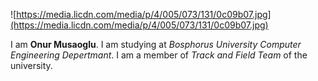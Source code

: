 ![https://media.licdn.com/media/p/4/005/073/131/0c09b07.jpg](https://media.licdn.com/media/p/4/005/073/131/0c09b07.jpg)


I am **Onur Musaoglu**. I am studying at _Bosphorus University Computer Engineering Depertmant_. I am a member of _Track and Field Team_ of the university.